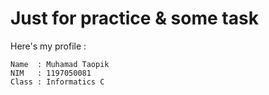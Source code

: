 # Just for practice & some task
 Here's my profile :
 ```
 Name  : Muhamad Taopik
 NIM   : 1197050081
 Class : Informatics C
 ```
